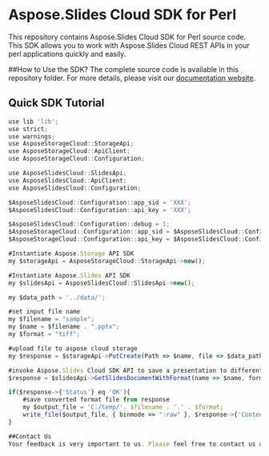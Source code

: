 # Aspose.Slides Cloud SDK for Perl


This repository contains Aspose.Slides Cloud SDK for Perl source code. This SDK allows you to work with Aspose.Slides Cloud REST APIs in your perl applications quickly and easily. 

##How to Use the SDK?
The complete source code is available in this repository folder. For more details, please visit our [documentation website](http://www.aspose.com/docs/display/slidescloud/Available+SDKs).

## Quick SDK Tutorial

```javascript
use lib 'lib';
use strict;
use warnings;
use AsposeStorageCloud::StorageApi;
use AsposeStorageCloud::ApiClient;
use AsposeStorageCloud::Configuration;

use AsposeSlidesCloud::SlidesApi;
use AsposeSlidesCloud::ApiClient;
use AsposeSlidesCloud::Configuration;

$AsposeSlidesCloud::Configuration::app_sid = 'XXX';
$AsposeSlidesCloud::Configuration::api_key = 'XXX';

$AsposeSlidesCloud::Configuration::debug = 1;
$AsposeStorageCloud::Configuration::app_sid = $AsposeSlidesCloud::Configuration::app_sid;
$AsposeStorageCloud::Configuration::api_key = $AsposeSlidesCloud::Configuration::api_key;

#Instantiate Aspose.Storage API SDK 
my $storageApi = AsposeStorageCloud::StorageApi->new();

#Instantiate Aspose.Slides API SDK
my $slidesApi = AsposeSlidesCloud::SlidesApi->new();

my $data_path = '../data/';

#set input file name
my $filename = "sample";
my $name = $filename . ".pptx";
my $format = "tiff";

#upload file to aspose cloud storage 
my $response = $storageApi->PutCreate(Path => $name, file => $data_path.$name);

#invoke Aspose.Slides Cloud SDK API to save a presentation to different other formats       
$response = $slidesApi->GetSlidesDocumentWithFormat(name => $name, format => $format);

if($response->{'Status'} eq 'OK'){
	#save converted format file from response 
	my $output_file = 'C:/temp/'. $filename . '.' . $format;	
	write_file($output_file, { binmode => ":raw" }, $response->{'Content'});
}

##Contact Us
Your feedback is very important to us. Please feel free to contact us using our [Support Forums](https://www.aspose.com/community/forums/).
```
